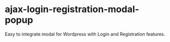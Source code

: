 # ajax-login-registration-modal-popup
Easy to integrate modal for Wordpress with Login and Registration features.
